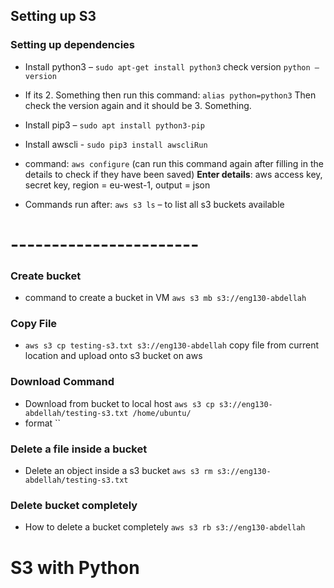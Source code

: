 
## Setting up S3


### Setting up dependencies 

- Install python3 – `sudo apt-get install python3` check version `python –version` 
- If its 2. Something then run this command: `alias python=python3` Then check the version again and it should be 3. Something.
- Install pip3 – `sudo apt install python3-pip`
- Install awscli - `sudo pip3 install awscliRun` 
- command: `aws configure` (can run this command again after filling in the details to check if they have been saved) **Enter details**: aws access key, secret key, region = eu-west-1, output = json

- Commands run after: `aws s3 ls` – to list all s3 buckets available 

# ----------------------- 
### Create bucket 

- command to create a bucket in VM `aws s3 mb s3://eng130-abdellah`

### Copy File

- `aws s3 cp testing-s3.txt s3://eng130-abdellah` copy file from current location and upload onto s3 bucket on aws  

### Download Command
- Download from bucket to local host `aws s3 cp s3://eng130-abdellah/testing-s3.txt /home/ubuntu/`
- format ``
### Delete a file inside a bucket

- Delete an object inside a s3 bucket `aws s3 rm s3://eng130-abdellah/testing-s3.txt`

### Delete bucket completely 
- How to delete a bucket completely `aws s3 rb s3://eng130-abdellah`

# S3 with Python 



